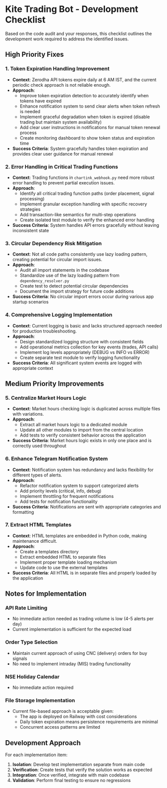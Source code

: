 # Kite Trading Bot - Development Checklist

Based on the code audit and your responses, this checklist outlines the development work required to address the identified issues.

## High Priority Fixes

### 1. Token Expiration Handling Improvement
- **Context**: Zerodha API tokens expire daily at 6 AM IST, and the current periodic check approach is not reliable enough.
- **Approach**: 
  - Improve token expiration detection to accurately identify when tokens have expired
  - Enhance notification system to send clear alerts when token refresh is needed
  - Implement graceful degradation when token is expired (disable trading but maintain system availability)
  - Add clear user instructions in notifications for manual token renewal process
  - Create monitoring dashboard to show token status and expiration time
- **Success Criteria**: System gracefully handles token expiration and provides clear user guidance for manual renewal

### 2. Error Handling in Critical Trading Functions
- **Context**: Trading functions in `chartink_webhook.py` need more robust error handling to prevent partial execution issues.
- **Approach**:
  - Identify all critical trading function paths (order placement, signal processing)
  - Implement granular exception handling with specific recovery strategies
  - Add transaction-like semantics for multi-step operations
  - Create isolated test module to verify the enhanced error handling
- **Success Criteria**: System handles API errors gracefully without leaving inconsistent state

### 3. Circular Dependency Risk Mitigation
- **Context**: Not all code paths consistently use lazy loading pattern, creating potential for circular import issues.
- **Approach**:
  - Audit all import statements in the codebase
  - Standardize use of the lazy loading pattern from `dependency_resolver.py`
  - Create test to detect potential circular dependencies
  - Document the import strategy for future code additions
- **Success Criteria**: No circular import errors occur during various app startup scenarios

### 4. Comprehensive Logging Implementation
- **Context**: Current logging is basic and lacks structured approach needed for production troubleshooting.
- **Approach**:
  - Design standardized logging structure with consistent fields
  - Add operational metrics collection for key events (trades, API calls)
  - Implement log levels appropriately (DEBUG vs INFO vs ERROR)
  - Create separate test module to verify logging functionality
- **Success Criteria**: All significant system events are logged with appropriate context

## Medium Priority Improvements

### 5. Centralize Market Hours Logic
- **Context**: Market hours checking logic is duplicated across multiple files with variations.
- **Approach**:
  - Extract all market hours logic to a dedicated module
  - Update all other modules to import from the central location
  - Add tests to verify consistent behavior across the application
- **Success Criteria**: Market hours logic exists in only one place and is correctly used throughout

### 6. Enhance Telegram Notification System
- **Context**: Notification system has redundancy and lacks flexibility for different types of alerts.
- **Approach**:
  - Refactor notification system to support categorized alerts
  - Add priority levels (critical, info, debug)
  - Implement throttling for frequent notifications
  - Add tests for notification functionality
- **Success Criteria**: Notifications are sent with appropriate categories and formatting

### 7. Extract HTML Templates
- **Context**: HTML templates are embedded in Python code, making maintenance difficult.
- **Approach**:
  - Create a templates directory
  - Extract embedded HTML to separate files
  - Implement proper template loading mechanism
  - Update code to use the external templates
- **Success Criteria**: All HTML is in separate files and properly loaded by the application

## Notes for Implementation

### API Rate Limiting
- No immediate action needed as trading volume is low (4-5 alerts per day)
- Current implementation is sufficient for the expected load

### Order Type Selection
- Maintain current approach of using CNC (delivery) orders for buy signals
- No need to implement intraday (MIS) trading functionality

### NSE Holiday Calendar
- No immediate action required

### File Storage Implementation
- Current file-based approach is acceptable given:
  - The app is deployed on Railway with cost considerations
  - Daily token expiration means persistence requirements are minimal
  - Concurrent access patterns are limited

## Development Approach

For each implementation item:

1. **Isolation**: Develop test implementation separate from main code
2. **Verification**: Create tests that verify the solution works as expected
3. **Integration**: Once verified, integrate with main codebase
4. **Validation**: Perform final testing to ensure no regressions

